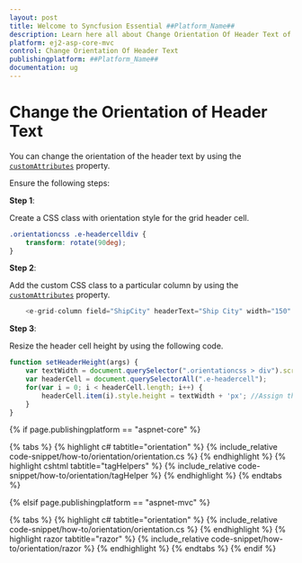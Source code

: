 ```yaml
---
layout: post
title: Welcome to Syncfusion Essential ##Platform_Name##
description: Learn here all about Change Orientation Of Header Text of Syncfusion Essential ##Platform_Name## widgets based on HTML5 and jQuery.
platform: ej2-asp-core-mvc
control: Change Orientation Of Header Text
publishingplatform: ##Platform_Name##
documentation: ug
---
```



# Change the Orientation of Header Text

You can change the orientation of the header text by using the [`customAttributes`](https://help.syncfusion.com/cr/aspnetcore-js2/Syncfusion.EJ2.Grids.GridColumn.html#Syncfusion_EJ2_Grids_GridColumn_CustomAttributes) property.

Ensure the following steps:

**Step 1**:

Create a CSS class with orientation style for the grid header cell.

```css
.orientationcss .e-headercelldiv {
    transform: rotate(90deg);
}

```

**Step 2**:

Add the custom CSS class to a particular column by using the [`customAttributes`](https://help.syncfusion.com/cr/aspnetcore-js2/Syncfusion.EJ2.Grids.GridColumn.html#Syncfusion_EJ2_Grids_GridColumn_CustomAttributes) property.

```typescript
    <e-grid-column field="ShipCity" headerText="Ship City" width="150" customAttributes="@(new { @class="orientationcss" })"></e-grid-column>

```

**Step 3**:

Resize the header cell height by using the following code.

```typescript
function setHeaderHeight(args) {
    var textWidth = document.querySelector(".orientationcss > div").scrollWidth;//Obtain the width of the headerText content.
    var headerCell = document.querySelectorAll(".e-headercell");
    for(var i = 0; i < headerCell.length; i++) {
        headerCell.item(i).style.height = textWidth + 'px'; //Assign the obtained textWidth as the height of the headerCell.
    }
}

```

{% if page.publishingplatform == "aspnet-core" %}

{% tabs %}
{% highlight c# tabtitle="orientation" %}
{% include_relative code-snippet/how-to/orientation/orientation.cs %}
{% endhighlight %}
{% highlight cshtml tabtitle="tagHelpers" %}
{% include_relative code-snippet/how-to/orientation/tagHelper %}
{% endhighlight %}
{% endtabs %}

{% elsif page.publishingplatform == "aspnet-mvc" %}

{% tabs %}
{% highlight c# tabtitle="orientation" %}
{% include_relative code-snippet/how-to/orientation/orientation.cs %}
{% endhighlight %}
{% highlight razor tabtitle="razor" %}
{% include_relative code-snippet/how-to/orientation/razor %}
{% endhighlight %}
{% endtabs %}
{% endif %}


